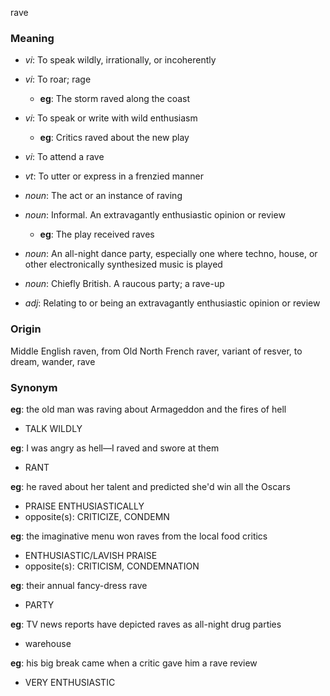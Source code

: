 rave
### Meaning
+ _vi_:  To speak wildly, irrationally, or incoherently
+ _vi_: To roar; rage
    + __eg__: The storm raved along the coast
+ _vi_: To speak or write with wild enthusiasm
    + __eg__: Critics raved about the new play
+ _vi_: To attend a rave
+ _vt_: To utter or express in a frenzied manner

+ _noun_: The act or an instance of raving
+ _noun_: Informal. An extravagantly enthusiastic opinion or review
    + __eg__: The play received raves
+ _noun_: An all-night dance party, especially one where techno, house, or other electronically synthesized music is played
+ _noun_: Chiefly British. A raucous party; a rave-up

+ _adj_: Relating to or being an extravagantly enthusiastic opinion or review

### Origin

Middle English raven, from Old North French raver, variant of resver, to dream, wander, rave

### Synonym

__eg__: the old man was raving about Armageddon and the fires of hell

+ TALK WILDLY

__eg__: I was angry as hell—I raved and swore at them

+ RANT

__eg__: he raved about her talent and predicted she'd win all the Oscars

+ PRAISE ENTHUSIASTICALLY
+ opposite(s): CRITICIZE, CONDEMN

__eg__: the imaginative menu won raves from the local food critics

+ ENTHUSIASTIC/LAVISH PRAISE
+ opposite(s): CRITICISM, CONDEMNATION

__eg__: their annual fancy-dress rave

+ PARTY

__eg__: TV news reports have depicted raves as all-night drug parties

+ warehouse

__eg__: his big break came when a critic gave him a rave review

+ VERY ENTHUSIASTIC


